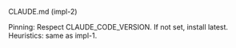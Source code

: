 CLAUDE.md (impl-2)

Pinning: Respect CLAUDE_CODE_VERSION. If not set, install latest.
Heuristics: same as impl-1.
